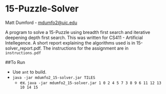 15-Puzzle-Solver
================
Matt Dumford - mdumfo2@uic.edu

A program to solve a 15-Puzzle using breadth first search and iterative deepening depth first search.
This was written for CS411 - Artificial Intellegence. A short report explaining the algorithms used is in 15-solver_report.pdf. The instructions for the assignment are in `instructions.pdf`

##To Run
- Use `ant` to build.
- `java -jar mdumfo2_15-solver.jar TILES`
	- ex. `java -jar mdumfo2_15-solver.jar 1 0 2 4 5 7 3 8 9 6 11 12 13 10 14 15`
